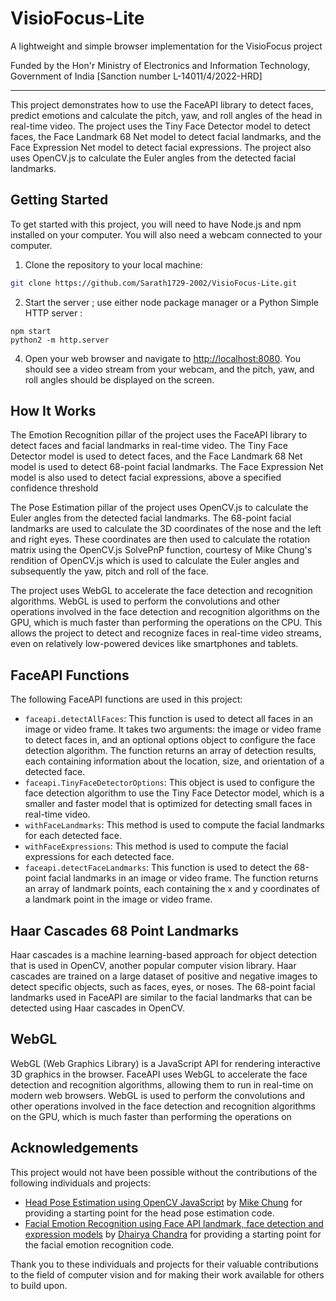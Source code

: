 VisioFocus-Lite
===================================

A lightweight and simple browser implementation for the VisioFocus project

Funded by the Hon'r Ministry of Electronics and Information Technology, Government of India [Sanction number L-14011/4/2022-HRD]

------------------------------------------------------------------------------------------------------------------------

This project demonstrates how to use the FaceAPI library to detect faces, predict emotions and calculate the pitch, yaw, and roll angles of the head in real-time video. The project uses the Tiny Face Detector model to detect faces, the Face Landmark 68 Net model to detect facial landmarks, and the Face Expression Net model to detect facial expressions. The project also uses OpenCV.js to calculate the Euler angles from the detected facial landmarks.

Getting Started
---------------

To get started with this project, you will need to have Node.js and npm installed on your computer. You will also need a webcam connected to your computer.

1. Clone the repository to your local machine:
```bash
git clone https://github.com/Sarath1729-2002/VisioFocus-Lite.git
```
2. Start the server ; use either node package manager or a Python Simple HTTP server :
```
npm start
python2 -m http.server
```
4. Open your web browser and navigate to <http://localhost:8080>. You should see a video stream from your webcam, and the pitch, yaw, and roll angles should be displayed on the screen.

How It Works
------------

The Emotion Recognition pillar of the project uses the FaceAPI library to detect faces and facial landmarks in real-time video. The Tiny Face Detector model is used to detect faces, and the Face Landmark 68 Net model is used to detect 68-point facial landmarks. The Face Expression Net model is also used to detect facial expressions, above a specified confidence threshold

The Pose Estimation pillar of the project uses OpenCV.js to calculate the Euler angles from the detected facial landmarks. The 68-point facial landmarks are used to calculate the 3D coordinates of the nose and the left and right eyes. These coordinates are then used to calculate the rotation matrix using the OpenCV.js SolvePnP function, courtesy of Mike Chung's rendition of OpenCV.js which is used to calculate the Euler angles and subsequently the yaw, pitch and roll of the face.

The project uses WebGL to accelerate the face detection and recognition algorithms. WebGL is used to perform the convolutions and other operations involved in the face detection and recognition algorithms on the GPU, which is much faster than performing the operations on the CPU. This allows the project to detect and recognize faces in real-time video streams, even on relatively low-powered devices like smartphones and tablets.

FaceAPI Functions
-----------------

The following FaceAPI functions are used in this project:

* `faceapi.detectAllFaces`: This function is used to detect all faces in an image or video frame. It takes two arguments: the image or video frame to detect faces in, and an optional options object to configure the face detection algorithm. The function returns an array of detection results, each containing information about the location, size, and orientation of a detected face.
* `faceapi.TinyFaceDetectorOptions`: This object is used to configure the face detection algorithm to use the Tiny Face Detector model, which is a smaller and faster model that is optimized for detecting small faces in real-time video.
* `withFaceLandmarks`: This method is used to compute the facial landmarks for each detected face.
* `withFaceExpressions`: This method is used to compute the facial expressions for each detected face.
* `faceapi.detectFaceLandmarks`: This function is used to detect the 68-point facial landmarks in an image or video frame. The function returns an array of landmark points, each containing the x and y coordinates of a landmark point in the image or video frame.

Haar Cascades 68 Point Landmarks
--------------------------------

Haar cascades is a machine learning-based approach for object detection that is used in OpenCV, another popular computer vision library. Haar cascades are trained on a large dataset of positive and negative images to detect specific objects, such as faces, eyes, or noses. The 68-point facial landmarks used in FaceAPI are similar to the facial landmarks that can be detected using Haar cascades in OpenCV.

WebGL
-----

WebGL (Web Graphics Library) is a JavaScript API for rendering interactive 3D graphics in the browser. FaceAPI uses WebGL to accelerate the face detection and recognition algorithms, allowing them to run in real-time on modern web browsers. WebGL is used to perform the convolutions and other operations involved in the face detection and recognition algorithms on the GPU, which is much faster than performing the operations on


Acknowledgements
-----------------

This project would not have been possible without the contributions of the following individuals and projects:

* [Head Pose Estimation using OpenCV JavaScript](https://github.com/mjyc/head-pose-estimation-demo) by [Mike Chung](https://github.com/mjyc) for providing a starting point for the head pose estimation code.
* [Facial Emotion Recognition using Face API landmark, face detection and expression models](https://github.com/dhairyachandra/face-emotion-recognition) by [Dhairya Chandra](https://github.com/dhairyachandra) for providing a starting point for the facial emotion recognition code.

Thank you to these individuals and projects for their valuable contributions to the field of computer vision and for making their work available for others to build upon.